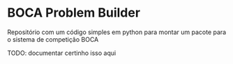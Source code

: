 # BOCA Problem Builder

Repositório com um código simples em python para montar um pacote para o sistema de competição BOCA

TODO: documentar certinho isso aqui
